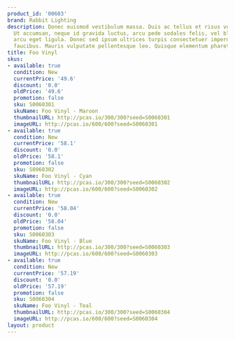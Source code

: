```yaml
---
product_id: '00603'
brand: Rabbit Lighting
description: Donec euismod vestibulum massa. Duis ac tellus et risus vulputate vehicula.
  Ut accumsan, neque id gravida luctus, arcu pede sodales felis, vel blandit massa
  arcu eget ligula. Donec sed ipsum ultrices turpis consectetuer imperdiet. Etiam
  faucibus. Mauris vulputate pellentesque leo. Quisque elementum pharetra lacus.
title: Foo Vinyl
skus:
- available: true
  condition: New
  currentPrice: '49.6'
  discount: '0.0'
  oldPrice: '49.6'
  promotion: false
  sku: S0060301
  skuName: Foo Vinyl - Maroon
  thumbnailURL: http://pcas.io/300/300?seed=S0060301
  imageURL: http://pcas.io/600/600?seed=S0060301
- available: true
  condition: New
  currentPrice: '58.1'
  discount: '0.0'
  oldPrice: '58.1'
  promotion: false
  sku: S0060302
  skuName: Foo Vinyl - Cyan
  thumbnailURL: http://pcas.io/300/300?seed=S0060302
  imageURL: http://pcas.io/600/600?seed=S0060302
- available: true
  condition: New
  currentPrice: '58.04'
  discount: '0.0'
  oldPrice: '58.04'
  promotion: false
  sku: S0060303
  skuName: Foo Vinyl - Blue
  thumbnailURL: http://pcas.io/300/300?seed=S0060303
  imageURL: http://pcas.io/600/600?seed=S0060303
- available: true
  condition: New
  currentPrice: '57.19'
  discount: '0.0'
  oldPrice: '57.19'
  promotion: false
  sku: S0060304
  skuName: Foo Vinyl - Teal
  thumbnailURL: http://pcas.io/300/300?seed=S0060304
  imageURL: http://pcas.io/600/600?seed=S0060304
layout: product
---
```

